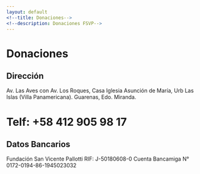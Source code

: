 ```yaml
---
layout: default
<!--title: Donaciones-->
<!--description: Donaciones FSVP-->
---
```



# Donaciones
## Dirección
Av. Las Aves con Av. Los Roques, Casa Iglesia Asunción de María, Urb Las Islas (Villa Panamericana). Guarenas, Edo. Miranda.
# Telf: +58 412 905 98 17

## Datos Bancarios
Fundación San Vicente Pallotti
RIF: J-50180608-0
Cuenta Bancamiga
N° 0172-0194-86-1945023032


